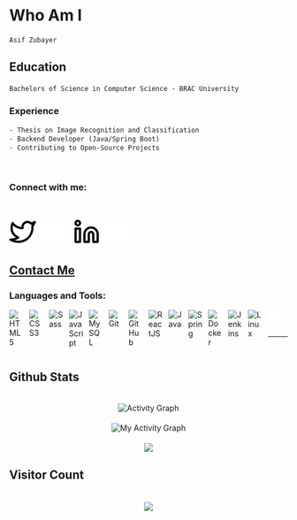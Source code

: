 # Who Am I 
    Asif Zubayer
## Education
    Bachelors of Science in Computer Science - BRAC University

### Experience
    - Thesis on Image Recognition and Classification
    - Backend Developer (Java/Spring Boot)
    - Contributing to Open-Source Projects

<br />

### Connect with me:
<br />

[![website](./img/twitter-light.svg)](https://twitter.com/Asxceif#gh-light-mode-only)
[![website](./img/twitter-dark.svg)](https://twitter.com/Asxceif#gh-dark-mode-only)
&nbsp;&nbsp;
[![website](./img/linkedin-light.svg)](https://www.linkedin.com/in/asif-zubayer-palak/#gh-light-mode-only)
[![website](./img/linkedin-dark.svg)](https://www.linkedin.com/in/asif-zubayer-palak/#gh-dark-mode-only)
## [Contact Me](mailto:asifpalak@gmail.com)

### Languages and Tools:

<img align="left" alt="HTML5" width="26px" src="https://cdn.jsdelivr.net/gh/devicons/devicon/icons/html5/html5-original.svg" style="padding-right:10px;"/>
<img align="left" alt="CSS3" width="26px" src="https://cdn.jsdelivr.net/gh/devicons/devicon/icons/css3/css3-original.svg" style="padding-right:10px;"/>
<img align="left" alt="Sass" width="26px" src="https://cdn.jsdelivr.net/gh/devicons/devicon/icons/sass/sass-original.svg" style="padding-right:10px;"/>
<img align="left" alt="JavaScript" width="26px" src="https://cdn.jsdelivr.net/gh/devicons/devicon/icons/javascript/javascript-original.svg" style="padding-right:10px;"/>
<img align="left" alt="MySQL" width="26px" src="https://cdn.jsdelivr.net/gh/devicons/devicon/icons/mysql/mysql-original.svg" style="padding-right:10px;"/>
<img align="left" alt="Git" width="26px" src="https://cdn.jsdelivr.net/gh/devicons/devicon/icons/git/git-original.svg" style="padding-right:10px;"/>
<img align="left" alt="GitHub" width="26px" src="https://cdn.jsdelivr.net/gh/devicons/devicon/icons/github/github-original.svg" style="padding-right:10px;"/>
<img align="left" alt="ReactJS" width="26px" src="https://cdn.jsdelivr.net/gh/devicons/devicon/icons/react/react-original.svg" style="padding-right:10px;"/>
<img align="left" alt="Java" width="26px" src="https://cdn.jsdelivr.net/gh/devicons/devicon/icons/java/java-original.svg" style="padding-right:10px;"/>
<img align="left" alt="Spring" width="26px" src="https://cdn.jsdelivr.net/gh/devicons/devicon@latest/icons/spring/spring-original.svg" style="padding-right:10px;"/>
<img align="left" alt="Docker" width="26px" src="https://cdn.jsdelivr.net/gh/devicons/devicon@latest/icons/docker/docker-original.svg" style="padding-right:10px;"/>
<img align="left" alt="Jenkins" width="26px" src="https://cdn.jsdelivr.net/gh/devicons/devicon@latest/icons/jenkins/jenkins-line.svg" style="padding-right:10px;"/>
<img align="left" alt="Linux" width="26px" src="https://cdn.jsdelivr.net/gh/devicons/devicon@latest/icons/linux/linux-original.svg" style="padding-right:10px;"/>
<img align="left" alt="Terminal" width="26px" src="./img/terminal-dark.svg"/>

<br />
<br />

---
<br />

<h2>Github Stats</h2>
<div align="center">
<br>
<img alt="Activity Graph" src="https://github-readme-stats.vercel.app/api/top-langs/?username=acesif&theme=shadow_red&langs_count=50&layout=compact&count_private=true&hide_progress=true" />
<br><br>
<img align="center" alt="My Activity Graph" src="https://github-readme-stats.vercel.app/api?username=acesif&count_private=true&show_icons=true&theme=shadow_red" /> 
<br><br>
<img align="center" src="http://github-readme-streak-stats.herokuapp.com?user=acesif&theme=shadow_red&count_private=true" />  
</div>
  
<h2>Visitor Count</h2>
<div align="center">
<br>
<img align="center" src="https://profile-counter.glitch.me/{acesif}/count.svg" />
<br></div>


